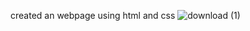 created an webpage using html and css
![download (1)](https://github.com/yashwanth11222/HOTSTAR/assets/152584916/70f51162-61e4-40af-8ef9-65b3dd1e5006)
